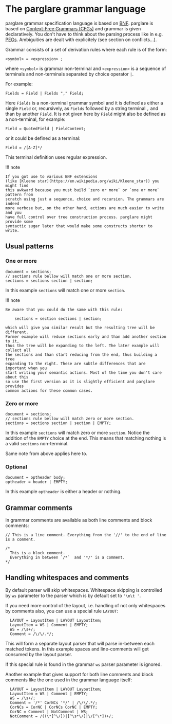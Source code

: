 # The parglare grammar language

parglare grammar specification language is based
on [BNF](https://en.wikipedia.org/wiki/Backus%E2%80%93Naur_form). parglare is
based
on
[Context-Free Grammars (CFGs)](https://en.wikipedia.org/wiki/Context-free_grammar) and
grammar is given declaratively. You don't have to think about the parsing
process like in
e.g. [PEGs](https://en.wikipedia.org/wiki/Parsing_expression_grammar).
Ambiguities are dealt with explicitely (see section on conflicts...).

Grammar consists of a set of derivation rules where each rule is of the form:

```
<symbol> = <expression> ;
```

where `<symbol>` is grammar non-terminal and `<expression>` is a sequence of
terminals and non-terminals separated by choice operator `|`.

For example:

```
Fields = Field | Fields "," Field;
```

Here `Fields` is a non-terminal grammar symbol and it is defined as either a
single `Field` or, recursively, as `Fields` followed by a string terminal `,`
and than by another `Field`. It is not given here by `Field` might also be
defined as a non-terminal, for example:

```
Field = QuotedField | FieldContent;
```

or it could be defined as a terminal:

```
Field = /[A-Z]*/
```

This terminal definition uses regular expression.

!!! note

    If you got use to various BNF extensions
    (like [Kleene star](https://en.wikipedia.org/wiki/Kleene_star)) you might find
    this awkward because you must build `zero or more` or `one or more` pattern from
    scratch using just a sequence, choice and recursion. The grammars are indeed
    more verbose but, on the other hand, actions are much easier to write and you
    have full control over tree construction process. parglare might provide some
    syntactic sugar later that would make some constructs shorter to write.


## Usual patterns

### One or more

    document = sections;
    // sections rule bellow will match one or more section.
    sections = sections section | section;

In this example `sections` will match one or more `section`.

!!! note

    Be aware that you could do the same with this rule:

        sections = section sections | section;

    which will give you similar result but the resulting tree will be different.
    Former example will reduce sections early and than add another section to it,
    thus the tree will be expanding to the left. The later example will collect all
    the sections and than start reducing from the end, thus building a tree
    expanding to the right. These are subtle differences that are important when you
    start writing your semantic actions. Most of the time you don't care about this
    so use the first version as it is slightly efficient and parglare provides
    common actions for these common cases.

### Zero or more

    document = sections;
    // sections rule bellow will match zero or more section.
    sections = sections section | section | EMPTY;

In this example `sections` will match zero or more `section`. Notice the
addition of the `EMPTY` choice at the end. This means that matching nothing is a
valid `sections` non-terminal.

Same note from above applies here to.

### Optional

    document = optheader body;
    optheader = header | EMPTY;

In this example `optheader` is either a header or nothing.

## Grammar comments

In grammar comments are available as both line comments and block comments:


    // This is a line comment. Everything from the '//' to the end of line is a comment.

    /*
      This is a block comment.
      Everything in between `/*`  and '*/' is a comment.
    */


## Handling whitespaces and comments

By default parser will skip whitespaces. Whitespace skipping is controlled by
`ws` parameter to the parser which is by default set to `'\n\t '`.

If you need more control of the layout, i.e. handling of not only whitespaces by
comments also, you can use a special rule `LAYOUT`:


      LAYOUT = LayoutItem | LAYOUT LayoutItem;
      LayoutItem = WS | Comment | EMPTY;
      WS = /\s+/;
      Comment = /\/\/.*/;

This will form a separate layout parser that will parse in-between each matched
tokens. In this example spaces and line-comments will get consumed by the layout
parser.

If this special rule is found in the grammar `ws` parser parameter is ignored.

Another example that gives support for both line comments and block comments
like the one used in the grammar language itself:

      LAYOUT = LayoutItem | LAYOUT LayoutItem;
      LayoutItem = WS | Comment | EMPTY;
      WS = /\s+/;
      Comment = '/*' CorNCs '*/' | /\/\/.*/;
      CorNCs = CorNC | CorNCs CorNC | EMPTY;
      CorNC = Comment | NotComment | WS;
      NotComment = /((\*[^\/])|[^\s*\/]|\/[^\*])+/;
